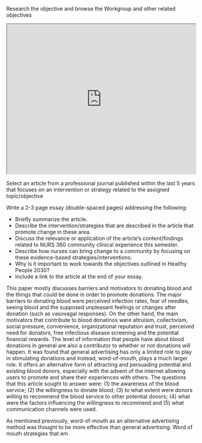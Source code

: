 Research the objective and browse the Workgroup and other related objectives


<iframe src="https://health.gov/healthypeople/objectives-and-data/browse-objectives/emergency-preparedness/increase-proportion-people-who-donate-blood-bdbs-d01" style="width: 100%; height: 400px;"></iframe>

Select an article from a professional journal published within the last 5 years that focuses on an intervention or strategy related to the assigned topic/objective

Write a 2-3 page essay (double-spaced pages) addressing the following:

- Briefly summarize the article.
- Describe the intervention/strategies that are described in the article that promote change in these area.
- Discuss the relevance or application of the article’s content/findings related to NURS 360 community clinical experience this semester.
- Describe how nurses can bring change to a community by focusing on these evidence-based strategies/interventions.
- Why is it important to work towards the objectives outlined in Healthy People 2030?
- Include a link to the article at the end of your essay.


This paper mostly discusses barriers and motivators to donating blood and the things that could be done in order to promote donations. The major barriers to donating blood were perceived infection rates, fear of needles, seeing blood and the supposed unpleasant feelings or changes after donation (such as vasovagal responses). On the other hand, the main motivators that contribute to blood donatinos were altruisim, collectivism, social pressure, convenience, organizational reputation and trust, perceived need for donators, free infectious disease screening and the potential financial rewards. 
The level of information that people have about blood donations in general are also a contributor to whether or not donations will happen. It was found that general advertising has only a limited role to play in stimulating donations and instead, word-of-mouth, plays a much larger role. It offers an alternative form of attracting and persuading potential and existing blood donors, especially with the advent of the internet allowing users to promote and share their experiences with others. 
The questions that this article sought to answer were: (1) the awareness of the blood service; (2) the willingness to donate blood; (3) to what extent were donors willing to recommend the blood service to other potential donors; (4) what were the factors influencing the willingness to recommend and (5) what communication channels were used. 

As mentioned previously, word-of-mouth as an alternative advertising method was thought to be more effective than general advertising. Word of mouth strategies that em